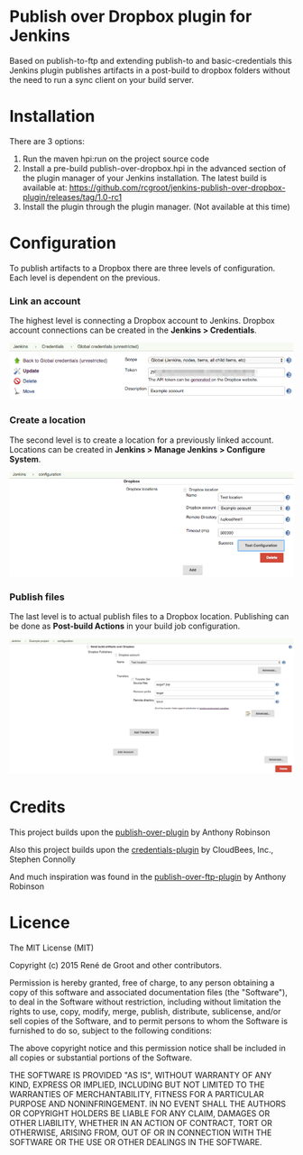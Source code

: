 # Publish over Dropbox plugin for Jenkins

Based on publish-to-ftp and extending publish-to and basic-credentials this Jenkins plugin publishes artifacts in a post-build to dropbox folders without the need to run a sync client on your build server.

# Installation

There are 3 options:

1. Run the maven hpi:run on the project source code
2. Install a pre-build publish-over-dropbox.hpi in the advanced section of the plugin manager of your Jenkins installation. The latest build is available at: https://github.com/rcgroot/jenkins-publish-over-dropbox-plugin/releases/tag/1.0-rc1
3. Install the plugin through the plugin manager. (Not available at this time)

# Configuration

To publish artifacts to a Dropbox there are three levels of configuration. Each level is dependent on the previous. 

### Link an account

The highest level is connecting a Dropbox account to Jenkins. Dropbox account connections can be created in the **Jenkins > Credentials**.

<img src="resources/documentation/01-credentials.png"/>

### Create a location

The second level is to create a location for a previously linked account. Locations can be created in **Jenkins > Manage Jenkins > Configure System**.

<img src="resources/documentation/02-location.png"/>

### Publish files

The last level is to actual publish files to a Dropbox location. Publishing can be done as **Post-build Actions** in your build job configuration.

<img src="resources/documentation/03-postbuild.png"/>

# Credits

This project builds upon the [publish-over-plugin](https://github.com/jenkinsci/publish-over-plugin) by Anthony Robinson

Also this project builds upon the [credentials-plugin](https://github.com/jenkinsci/credentials-plugin) by CloudBees, Inc., Stephen Connolly

And much inspiration was found in the [publish-over-ftp-plugin](https://github.com/jenkinsci/publish-over-ftp-plugin) by Anthony Robinson

# Licence

The MIT License (MIT)

Copyright (c) 2015 René de Groot and other contributors.

Permission is hereby granted, free of charge, to any person obtaining a copy of this software and associated documentation files (the "Software"), to deal in the Software without restriction, including without limitation the rights to use, copy, modify, merge, publish, distribute, sublicense, and/or sell copies of the Software, and to permit persons to whom the Software is furnished to do so, subject to the following conditions:

The above copyright notice and this permission notice shall be included in all copies or substantial portions of the Software.

THE SOFTWARE IS PROVIDED "AS IS", WITHOUT WARRANTY OF ANY KIND, EXPRESS OR IMPLIED, INCLUDING BUT NOT LIMITED TO THE WARRANTIES OF MERCHANTABILITY, FITNESS FOR A PARTICULAR PURPOSE AND NONINFRINGEMENT. IN NO EVENT SHALL THE AUTHORS OR COPYRIGHT HOLDERS BE LIABLE FOR ANY CLAIM, DAMAGES OR OTHER LIABILITY, WHETHER IN AN ACTION OF CONTRACT, TORT OR OTHERWISE, ARISING FROM, OUT OF OR IN CONNECTION WITH THE SOFTWARE OR THE USE OR OTHER DEALINGS IN THE SOFTWARE.
